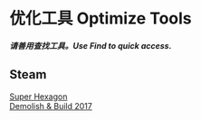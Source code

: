 # 优化工具 Optimize Tools  
##### 请善用查找工具。Use Find to quick access.  

## Steam  
[Super Hexagon](https://github.com/GlacierLab/SuperHexagonOptimize)  
[Demolish & Build 2017](https://github.com/GlacierLab/DemolishBuild2017Optimize)  
